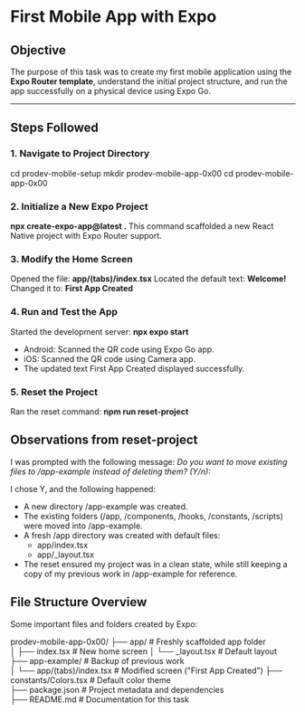 # First Mobile App with Expo

## Objective
The purpose of this task was to create my first mobile application using the **Expo Router template**, understand the initial project structure, and run the app successfully on a physical device using Expo Go.

---

## Steps Followed

### 1. Navigate to Project Directory

cd prodev-mobile-setup
mkdir prodev-mobile-app-0x00
cd prodev-mobile-app-0x00

### 2. Initialize a New Expo Project
**npx create-expo-app@latest .**
This command scaffolded a new React Native project with Expo Router support.

### 3. Modify the Home Screen
Opened the file: **app/(tabs)/index.tsx** 
Located the default text: **<ThemedText type="title">Welcome!</ThemedText>**
Changed it to: **<ThemedText type="title">First App Created</ThemedText>**

### 4. Run and Test the App
Started the development server: **npx expo start**
- Android: Scanned the QR code using Expo Go app.
- iOS: Scanned the QR code using Camera app.
- The updated text First App Created displayed successfully.

### 5. Reset the Project
Ran the reset command: **npm run reset-project**


## Observations from reset-project
I was prompted with the following message:
*Do you want to move existing files to /app-example instead of deleting them? (Y/n):*

I chose Y, and the following happened:
- A new directory /app-example was created.
- The existing folders (/app, /components, /hooks, /constants, /scripts) were moved into /app-example.
- A fresh /app directory was created with default files:
   - app/index.tsx
   - app/_layout.tsx
- The reset ensured my project was in a clean state, while still keeping a copy of my previous work in /app-example for reference.

## File Structure Overview
Some important files and folders created by Expo:

prodev-mobile-app-0x00/
├── app/                   # Freshly scaffolded app folder <br>
│   ├── index.tsx          # New home screen
│   └── _layout.tsx        # Default layout
├── app-example/           # Backup of previous work <br>
│   └── app/(tabs)/index.tsx   # Modified screen ("First App Created")
├── constants/Colors.tsx   # Default color theme <br>
├── package.json           # Project metadata and dependencies <br>
├── README.md              # Documentation for this task <br>
